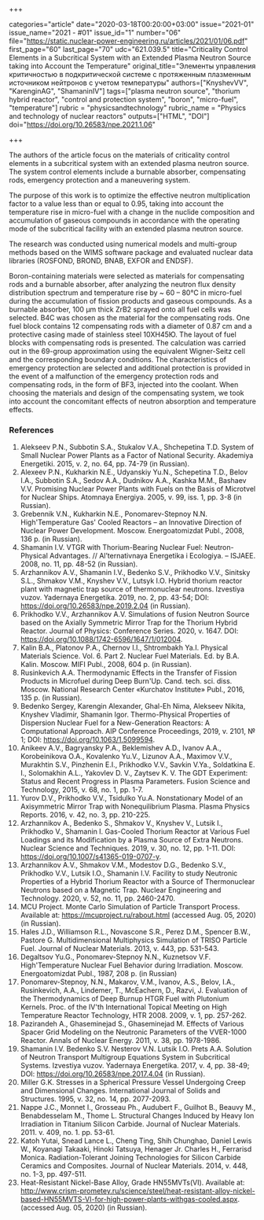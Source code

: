 +++

categories="article"
date="2020-03-18T00:20:00+03:00"
issue="2021-01"
issue_name="2021 - #01"
issue_id="1"
number="06"
file="https://static.nuclear-power-engineering.ru/articles/2021/01/06.pdf"
first_page="60"
last_page="70"
udc="621.039.5"
title="Criticality Control Elements in a Subcritical System with an Extended Plasma Neutron Source taking into Account the Temperature"
original_title="Элементы управления критичностью в подкритической системе с протяженным плазменным источником нейтронов с учетом температуры"
authors=["KnyshevVV", "KarenginAG", "ShamaninIV"]
tags=["plasma neutron source", "thorium hybrid reactor", "control and protection system", "boron", "micro-fuel", "temperature"]
rubric = "physicsandtechnology"
rubric_name = "Physics and technology of nuclear reactors"
outputs=["HTML", "DOI"]
doi="https://doi.org/10.26583/npe.2021.1.06"

+++

The authors of the article focus on the materials of criticality control elements in a subcritical system with an extended plasma neutron source. The system control elements include a burnable absorber, compensating rods, emergency protection and a maneuvering system.

The purpose of this work is to optimize the effective neutron multiplication factor to a value less than or equal to 0.95, taking into account the temperature rise in micro-fuel with a change in the nuclide composition and accumulation of gaseous compounds in accordance with the operating mode of the subcritical facility with an extended plasma neutron source.

The research was conducted using numerical models and multi-group methods based on the WIMS software package and evaluated nuclear data libraries (ROSFOND, BROND, BNAB, EXFOR and ENDSF).

Boron-containing materials were selected as materials for compensating rods and a burnable absorber, after analyzing the neutron flux density distribution spectrum and temperature rise by ~ 60 – 80°C in micro-fuel during the accumulation of fission products and gaseous compounds. As a burnable absorber, 100 μm thick ZrB2 sprayed onto all fuel cells was selected. B4C was chosen as the material for the compensating rods. One fuel block contains 12 compensating rods with a diameter of 0.87 cm and a protective casing made of stainless steel 10ХН45Ю. The layout of fuel blocks with compensating rods is presented. The calculation was carried out in the 69-group approximation using the equivalent Wigner-Seitz cell and the corresponding boundary conditions. The characteristics of emergency protection are selected and additional protection is provided in the event of a malfunction of the emergency protection rods and compensating rods, in the form of BF3, injected into the coolant. When choosing the materials and design of the compensating system, we took into account the concomitant effects of neutron absorption and temperature effects.

### References

1. Alekseev P.N., Subbotin S.A., Stukalov V.A., Shchepetina T.D. System of Small Nuclear Power Plants as a Factor of National Security. Akademiya Energetiki. 2015, v. 2, no. 64, pp. 74-79 (in Russian).
2. Alexeev P.N., Kukharkin N.E., Udyanskiy Yu.N., Schepetina T.D., Belov I.A., Subbotin S.A., Sedov A.A., Dudnikov A.A., Kashka M.M., Bashaev V.V. Promising Nuclear Power Plants with Fuels on the Basis of Microtvel for Nuclear Ships. Atomnaya Energiya. 2005, v. 99, iss. 1, pp. 3-8 (in Russian).
3. Grebennik V.N., Kukharkin N.E., Ponomarev-Stepnoy N.N. High'Temperature Gas' Cooled Reactors – an Innovative Direction of Nuclear Power Development. Moscow. Energoatomizdat Publ., 2008, 136 p. (in Russian).
4. Shamanin I.V. VTGR with Thorium-Bearing Nuclear Fuel: Neutron-Physical Advantages. // Al’ternativnaya Energetika i Ecologiya. – ISJAEE. 2008, no. 11, pp. 48-52 (in Russian).
5. Arzhannikov A.V., Shamanin I.V., Bedenko S.V., Prikhodko V.V., Sinitsky S.L., Shmakov V.M., Knyshev V.V., Lutsyk I.O. Hybrid thorium reactor plant with magnetic trap source of thermonuclear neutrons. Izvestiya vuzov. Yadernaya Energetika. 2019, no. 2, pp. 43-54; DOI: https://doi.org/10.26583/npe.2019.2.04 (in Russian).
6. Prikhodko V.V., Arzhannikov A.V. Simulations of fusion Neutron Source based on the Axially Symmetric Mirror Trap for the Thorium Hybrid Reactor. Journal of Physics: Conference Series. 2020, v. 1647. DOI: https://doi.org/10.1088/1742-6596/1647/1/012004.
7. Kalin B.A., Platonov P.A., Chernov I.I., Shtrombakh Ya.I. Physical Materials Science. Vol. 6. Part 2. Nuclear Fuel Materials. Ed. by B.A. Kalin. Moscow. MIFI Publ., 2008, 604 p. (in Russian).
8. Rusinkevich A.A. Thermodynamic Effects in the Transfer of Fission Products in Microfuel during Deep Burn'Up. Cand. tech. sci. diss. Moscow. National Research Center «Kurchatov Institute» Publ., 2016, 135 p. (in Russian).
9. Bedenko Sergey, Karengin Alexander, Ghal-Eh Nima, Alekseev Nikita, Knyshev Vladimir, Shamanin Igor. Thermo-Physical Properties of Dispersion Nuclear Fuel for a New-Generation Reactors: A Computational Approach. AIP Conference Proceedings, 2019, v. 2101, № 1; DOI: https://doi.org/10.1063/1.5099594.
10. Anikeev A.V., Bagryansky P.A., Beklemishev A.D., Ivanov A.A., Korobeinikova O.A., Kovalenko Yu.V., Lizunov A.A., Maximov V.V., Murakhtin S.V., Pinzhenin E.I., Prikhodko V.V., Savkin V.Ya., Soldatkina E. I., Solomakhin A.L., Yakovlev D. V., Zaytsev K. V. The GDT Experiment: Status and Recent Progress in Plasma Parameters. Fusion Science and Technology, 2015, v. 68, no. 1, pp. 1-7.
11. Yurov D.V., Prikhodko V.V., Tsidulko Yu.A. Nonstationary Model of an Axisymmetric Mirror Trap with Nonequilibrium Plasma. Plasma Physics Reports. 2016, v. 42, no. 3, pp. 210-225.
12. Arzhannikov A., Bedenko S., Shmakov V., Knyshev V., Lutsik I., Prikhodko V., Shamanin I. Gas-Cooled Thorium Reactor at Various Fuel Loadings and its Modification by a Plasma Source of Extra Neutrons. Nuclear Science and Techniques. 2019, v. 30, no. 12, pp. 1-11. DOI: https://doi.org/10.1007/s41365-019-0707-y.
13. Arzhannikov A.V., Shmakov V.M., Modestov D.G., Bedenko S.V., Prikhodko V.V., Lutsik I.O., Shamanin I.V. Facility to study Neutronic Properties of a Hybrid Thorium Reactor with a Source of Thermonuclear Neutrons based on a Magnetic Trap. Nuclear Engineering and Technology. 2020, v. 52, no. 11, pp. 2460-2470.
14. MCU Project. Monte Carlo Simulation of Particle Transport Process. Available at: https://mcuproject.ru/rabout.html (accessed Aug. 05, 2020) (in Russian).
15. Hales J.D., Williamson R.L., Novascone S.R., Perez D.M., Spencer B.W., Pastore G. Multidimensional Multiphysics Simulation of TRISO Particle Fuel. Journal of Nuclear Materials. 2013, v. 443, pp. 531-543.
16. Degaltsov Yu.G., Ponomarev-Stepnoy N.N., Kuznetsov V.F. High'Temperature Nuclear Fuel Behavior during Irradiation. Moscow. Energoatomizdat Publ., 1987, 208 p. (in Russian)
17. Ponomarev-Stepnoy, N.N., Makarov, V.M., Ivanov, A.S., Belov, I.A., Rusinkevich, A.A., Lindemer, T., McEachern, D., Razvi, J. Evaluation of the Thermodynamics of Deep Burnup HTGR Fuel with Plutonium Kernels. Proc. of the IV'th International Topical Meeting on High Temperature Reactor Technology, HTR 2008. 2009, v. 1, pp. 257-262.
18. Pazirandeh A., Ghaseminejad S., Ghaseminejad M. Effects of Various Spacer Grid Modeling on the Neutronic Parameters of the VVER-1000 Reactor. Annals of Nuclear Energy. 2011, v. 38, pp. 1978-1986.
19. Shamanin I.V. Bedenko S.V. Nesterov V.N. Lutsik I.O. Prets A.A. Solution of Neutron Transport Multigroup Equations System in Subcritical Systems. Izvestiya vuzov. Yadernaya Energetika. 2017, v. 4, pp. 38-49; DOI: https://doi.org/10.26583/npe.2017.4.04 (in Russian).
20. Miller G.K. Stresses in a Spherical Pressure Vessel Undergoing Creep and Dimensional Changes. International Journal of Solids and Structures. 1995, v. 32, no. 14, pp. 2077-2093.
21. Nappe J.C., Monnet I., Grosseau Ph., Audubert F., Guilhot B., Beauvy M., Benabdesselam M., Thome L. Structural Changes Induced by Heavy Ion Irradiation in Titanium Silicon Carbide. Journal of Nuclear Materials. 2011. v. 409, no. 1. pp. 53-61.
22. Katoh Yutai, Snead Lance L., Cheng Ting, Shih Chunghao, Daniel Lewis W., Koyanagi Takaaki, Hinoki Tatsuya, Henager Jr. Charles H., Ferrarisd Monica. Radiation-Tolerant Joining Technologies for Silicon Carbide Ceramics and Composites. Journal of Nuclear Materials. 2014, v. 448, no. 1-3, pp. 497-511.
23. Heat-Resistant Nickel-Base Alloy, Grade HN55MVTs(VI). Available at: http://www.crism-prometey.ru/science/steel/heat-resistant-alloy-nickel-based-HN55MVTS-VI-for-high-power-plants-withgas-cooled.aspx. (accessed Aug. 05, 2020) (in Russian).